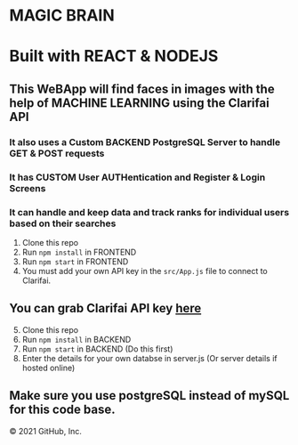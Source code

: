 # MAGIC BRAIN
# Built with REACT & NODEJS

## This WeBApp will find faces in images with the help of MACHINE LEARNING using the Clarifai API 

### It also uses a Custom BACKEND PostgreSQL Server to handle GET & POST requests

### It has CUSTOM User AUTHentication and Register & Login Screens

### It can handle and keep data and track ranks for individual users based on their searches

1. Clone this repo
2. Run `npm install` in FRONTEND
3. Run `npm start` in FRONTEND
4. You must add your own API key in the `src/App.js` file to connect to Clarifai.

## You can grab Clarifai API key [here](https://www.clarifai.com/)

5. Clone this repo
6. Run `npm install` in BACKEND
7. Run `npm start` in BACKEND (Do this first)
8. Enter the details for your own databse in server.js (Or server details if hosted online)
## Make sure you use postgreSQL instead of mySQL for this code base.

© 2021 GitHub, Inc.

